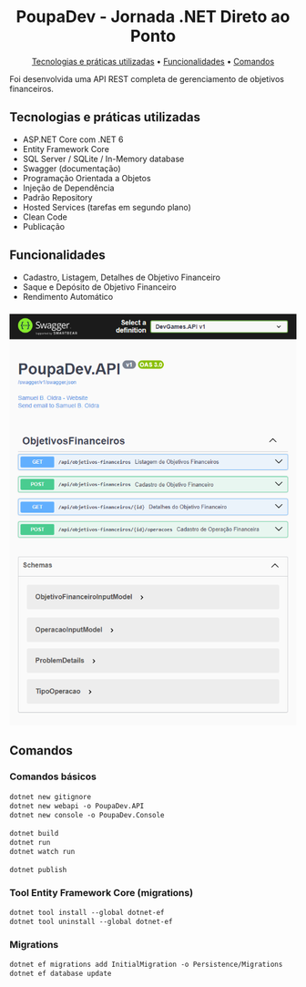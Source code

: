 <h1 align="center">
  PoupaDev - Jornada .NET Direto ao Ponto
</h1>
<p align="center">
  <a href="#tecnologias-e-práticas-utilizadas">Tecnologias e práticas utilizadas</a> •
  <a href="#funcionalidades">Funcionalidades</a> •
  <a href="#comandos">Comandos</a>
</p>

Foi desenvolvida uma API REST completa de gerenciamento de objetivos financeiros.

## Tecnologias e práticas utilizadas
- ASP.NET Core com .NET 6
- Entity Framework Core
- SQL Server / SQLite / In-Memory database
- Swagger (documentação)
- Programação Orientada a Objetos
- Injeção de Dependência
- Padrão Repository
- Hosted Services (tarefas em segundo plano)
- Clean Code
- Publicação

## Funcionalidades
- Cadastro, Listagem, Detalhes de Objetivo Financeiro
- Saque e Depósito de Objetivo Financeiro
- Rendimento Automático

###

![alt text](https://raw.githubusercontent.com/samuel-oldra/PoupaDev.API/main/README_IMGS/swagger_ui.png)

## Comandos

### Comandos básicos
```
dotnet new gitignore
dotnet new webapi -o PoupaDev.API
dotnet new console -o PoupaDev.Console

dotnet build
dotnet run
dotnet watch run

dotnet publish
```

### Tool Entity Framework Core (migrations)
```
dotnet tool install --global dotnet-ef
dotnet tool uninstall --global dotnet-ef
```

### Migrations
```
dotnet ef migrations add InitialMigration -o Persistence/Migrations
dotnet ef database update
```